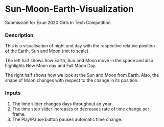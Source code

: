 # Sun-Moon-Earth-Visualization
Submission for Exun 2020 Girls In Tech Competition

### Description
This is a visualisation of night and day with the respective relative position of the Earth, Sun and Moon (not to scale).

The left half shows how Earth, Sun and Moon move in the space and also highlights New Moon day and Full Moon Day.

The right half shows how we look at the Sun and Moon from Earth. Also, the shape of Moon changes with respect to the change in its position.

### Inputs
1. The time slider changes days throughout an year.
2. The time step slider increases or decreases rate of time change per frame.
3. The Play/Pause button pauses automatic time change.
